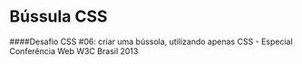 Bússula CSS
===========

####Desafio CSS #06: criar uma bússola, utilizando apenas CSS - Especial Conferência Web W3C Brasil 2013

